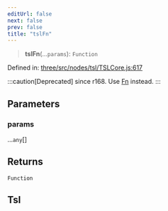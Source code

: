 ```yaml
---
editUrl: false
next: false
prev: false
title: "tslFn"
---
```


> **tslFn**(...`params`): `Function`

Defined in: [three/src/nodes/tsl/TSLCore.js:617](https://github.com/DefinitelyMaybe/three-i18n/blob/fa57b79433d1c349ffb23a78727299c8d4190136/three/src/nodes/tsl/TSLCore.js#L617)

:::caution[Deprecated]
since r168. Use [Fn](/reference/threewebgpu/namespaces/tsl/functions/fn/) instead.
:::

## Parameters

### params

...`any`[]

## Returns

`Function`

## Tsl
